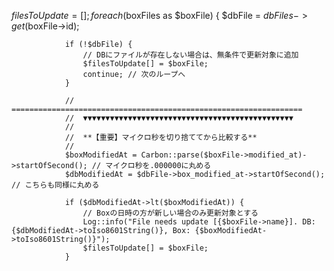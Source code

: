  $filesToUpdate = [];
            foreach ($boxFiles as $boxFile) {
                $dbFile = $dbFiles->get($boxFile->id);
                
                if (!$dbFile) {
                    // DBにファイルが存在しない場合は、無条件で更新対象に追加
                    $filesToUpdate[] = $boxFile;
                    continue; // 次のループへ
                }

                // =================================================================
                //  ▼▼▼▼▼▼▼▼▼▼▼▼▼▼▼▼▼▼▼▼▼▼▼▼▼▼▼▼▼▼▼▼▼▼▼▼▼▼▼▼▼▼▼▼▼▼▼
                //
                //  **【重要】マイクロ秒を切り捨ててから比較する**
                //
                $boxModifiedAt = Carbon::parse($boxFile->modified_at)->startOfSecond(); // マイクロ秒を.000000に丸める
                $dbModifiedAt = $dbFile->box_modified_at->startOfSecond();      // こちらも同様に丸める

                if ($dbModifiedAt->lt($boxModifiedAt)) {
                    // Boxの日時の方が新しい場合のみ更新対象とする
                    Log::info("File needs update [{$boxFile->name}]. DB: {$dbModifiedAt->toIso8601String()}, Box: {$boxModifiedAt->toIso8601String()}");
                    $filesToUpdate[] = $boxFile;
                }
